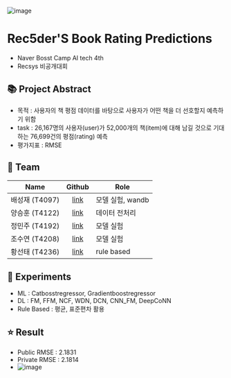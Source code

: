 ![image](https://user-images.githubusercontent.com/82706646/200876491-56725e15-2ca2-412f-b78b-507e631d4cc9.png)



# Rec5der'S Book Rating Predictions
- Naver Bosst Camp AI tech 4th
- Recsys 비공개대회


## 📚 Project Abstract
- 목적 : 사용자의 책 평점 데이터를 바탕으로 사용자가 어떤 책을 더 선호할지 예측하기 위함
- task : 26,167명의 사용자(user)가 52,000개의 책(item)에 대해 남길 것으로 기대하는 76,699건의 평점(rating) 예측
- 평가지표 : RMSE


## 🎥 Team
| Name | Github | Role |
| :-: | :-: | --- |
| 배성재 (T4097) | [link](https://github.com/SeongJaeBae) | 모델 실험, wandb |
| 양승훈 (T4122) | [link](https://github.com/Seunghoon-Schini-Yang) | 데이터 전처리 |
| 정민주 (T4192) | [link](https://github.com/jeongminju0815) | 모델 실험 |
| 조수연 (T4208) | [link](https://github.com/Suyeonnie) | 모델 실험 |
| 황선태 (T4236) | [link](https://github.com/HSUNEH) | rule based |


## 🔎 Experiments
- ML : Catbosstregressor, Gradientboostregressor
- DL : FM, FFM, NCF, WDN, DCN, CNN_FM, DeepCoNN
- Rule Based : 평균, 표준편차 활용


## ⭐️ Result
- Public RMSE : 2.1831
- Private RMSE : 2.1814
- ![image](https://user-images.githubusercontent.com/82706646/200873968-468c4e78-643d-4acf-9132-540ab4245838.png)
